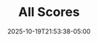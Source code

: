---
weight: 100
title: "All Scores"
description: ""
icon: "article"
date: "2025-10-19T21:53:38-05:00"
lastmod: "2025-10-19T21:53:38-05:00"
draft: false
toc: true
---
